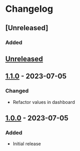 # Changelog

## \[Unreleased]
### Added

## [Unreleased]

## [1.1.0] - 2023-07-05
### Changed
- Refactor values in dashboard

## [1.0.0] - 2023-07-05
### Added
- Initial release

[Unreleased]: https://github.com/antistatique/windmill/compare/1.1.0...HEAD
[1.1.0]: https://github.com/antistatique/windmill/compare/1.0.0...1.1.0
[1.0.0]: https://github.com/antistatique/windmill/releases/tag/1.0.0
